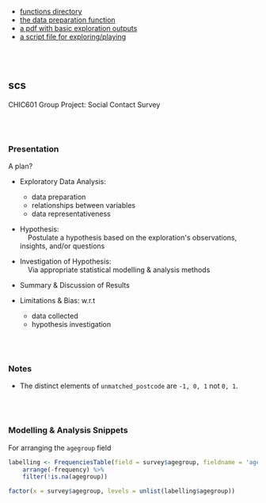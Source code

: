 
* [functions directory](R/functions)
* [the data preparation function](R/functions/SurveyData.R)
* [a pdf with basic exploration outputs](exploration.pdf)
* [a script file for exploring/playing](R/exploration.R)

<br>
<br>

## scs

CHIC601 Group Project: Social Contact Survey

<br>
<br>

### Presentation

A plan?

* Exploratory Data Analysis:
  * data preparation
  * relationships between variables
  * data representativeness  

* Hypothesis:<br>
  &nbsp; &nbsp; Postulate a hypothesis based on the exploration's observations, insights, and/or questions

* Investigation of Hypothesis:<br>
  &nbsp; &nbsp; Via appropriate statistical modelling & analysis methods

* Summary & Discussion of Results

* Limitations & Bias: w.r.t
  * data collected
  * hypothesis investigation    

<br>
<br>

### Notes

* The distinct elements of ``unmatched_postcode`` are `-1, 0, 1` not `0, 1`.

<br>
<br>

### Modelling & Analysis Snippets

For arranging the ``agegroup`` field

```r
labelling <- FrequenciesTable(field = survey$agegroup, fieldname = 'agegroup') %>%
    arrange(-frequency) %>%
    filter(!is.na(agegroup))

factor(x = survey$agegroup, levels = unlist(labelling$agegroup))
```

<br>
<br>
<br>
<br>

<br>
<br>
<br>
<br>